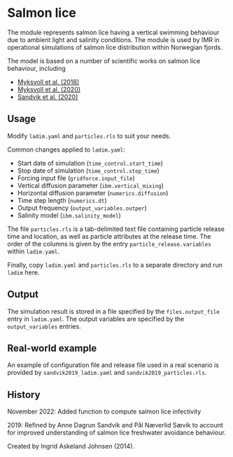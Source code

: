 # Salmon lice

The module represents salmon lice having a vertical swimming behaviour due to
ambient light and salinity conditions. The module is used by IMR in operational
simulations of salmon lice distribution within Norwegian fjords.

The model is based on a number of scientific works on salmon lice behaviour, including
- [Myksvoll et al. (2018)](https://doi.org/10.1371/journal.pone.0201338)
- [Myksvoll et al. (2020)](https://doi.org/10.3354/aei00359)
- [Sandvik et al. (2020)](https://doi.org/10.1093/icesjms/fsz256)

## Usage

Modify `ladim.yaml` and `particles.rls` to suit your needs.

Common changes applied to `ladim.yaml`:
- Start date of simulation (`time_control.start_time`)
- Stop date of simulation (`time_control.stop_time`)
- Forcing input file (`gridforce.input_file`)
- Vertical diffusion parameter (`ibm.vertical_mixing`)
- Horizontal diffusion parameter (`numerics.diffusion`)
- Time step length (`numerics.dt`)
- Output frequency (`output_variables.outper`)
- Salinity model (`ibm.salinity_model`)

The file `particles.rls` is a tab-delimited text file containing particle
release time and location, as well as particle attributes at the release time.
The order of the columns is given by the entry `particle_release.variables`
within `ladim.yaml`.

Finally, copy `ladim.yaml` and `particles.rls` to a separate directory and
run `ladim` here.


## Output

The simulation result is stored in a file specified by the `files.output_file`
entry in `ladim.yaml`. The output variables are specified by the
`output_variables` entries. 

## Real-world example 

An example of configuration file and release file used in a real scenario is
provided by `sandvik2019_ladim.yaml` and `sandvik2019_particles.rls`.


## History

November 2022: Added function to compute salmon lice infectivity 

2019: Refined by Anne Dagrun Sandvik and Pål Næverlid Sævik to account
for improved understanding of salmon lice freshwater avoidance behaviour. 

Created by Ingrid Askeland Johnsen (2014).



